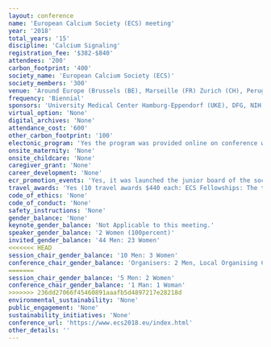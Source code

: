 ```yaml
---
layout: conference 
name: 'European Calcium Society (ECS) meeting'
year: '2018'
total_years: '15'
discipline: 'Calcium Signaling'
registration_fee: '$382-$840'
attendees: '200'
carbon_footprint: '400'
society_name: 'European Calcium Society (ECS)'
society_members: '300'
venue: 'Around Europe (Brussels (BE), Marseille (FR) Zurich (CH), Perugia (IT), Munster (DE), Paris (FR), Cambridge (UK), Strasbourg (FR), Leuven (BE), Warsaw (PO), Toulouse (FR), Aix-en-Provence (FR), Valladolid (ES), Hamburg (DE)'
frequency: 'Biennial'
sponsors: 'University Medical Center Hamburg-Eppendorf (UKE), DFG, NIH, CoolLed, biomol, Cell Calcium, Contact'
virtual_option: 'None'
digital_archives: 'None'
attendance_cost: '600'
other_carbon_footprint: '100'
electonic_program: 'Yes the program was provided online on conference website.'
onsite_maternity: 'None'
onsite_childcare: 'None'
caregiver_grant: 'None'
career_development: 'None'
ecr_promotion_events: 'Yes, it was launched the junior board of the society (only for ECRs)'
travel_awards: 'Yes (10 travel awards $440 each: ECS Fellowships: The travel fellowships aim to help scientists attending the ECS Meeting by covering partially or fully their travel expenses. There are two types of fellowships: Junior travel fellowships, The ECS will allocate 10 grants of maximally 400 Euros to young researchers to facilitate their attendance. The selection will be based on abstract quality. The following conditions apply: Applicant (student or postdoc) must be below 36 years old. Applicant should be member of the ECS (ECS dues for 2018 fully paid). Applicant should have registered and paid the registration fee before applying. Applicant should indicate at abstract submission that he/she applies for an ECS fellowship. Travel fellowships for established scientists from emerging countries. The ECS will allocate 3 grants of maximally 600 Euros to researchers from emerging countries to facilitate their attendance. The selection will be based on abstract quality and motivation letter. The following conditions apply: Applicant should be member of the ECS (ECS dues for 2018 fully paid). Applicant should have registered, submitted an abstract and paid the registration fee before applying. Applicant should send a letter to Jan Parys (jan.parys@kuleuven.be) motivating his/her request for an ECS fellowship.)'
code_of_ethics: 'None'
code_of_conduct: 'None'
safety_instructions: 'None'
gender_balance: 'None'
keynote_gender_balance: 'Not Applicable to this meeting.'
speaker_gender_balance: '2 Women (100percent)'
invited_gender_balance: '44 Men: 23 Women'
<<<<<<< HEAD
session_chair_gender_balance: '10 Men: 3 Women'
conference_chair_gender_balance: 'Organisers: 2 Men, Local Organising Committee: 5 Men, 3 Women'
=======
session_chair_gender_balance: '5 Men: 2 Women'
conference_chair_gender_balance: '1 Man: 1 Woman'
>>>>>>> 236dd27066f45460891aaafb5d4897217e28218d
environmental_sustainability: 'None'
public_engagement: 'None'
sustainability_initiatives: 'None'
conference_url: 'https://www.ecs2018.eu/index.html'
other_details: ''
---
```

